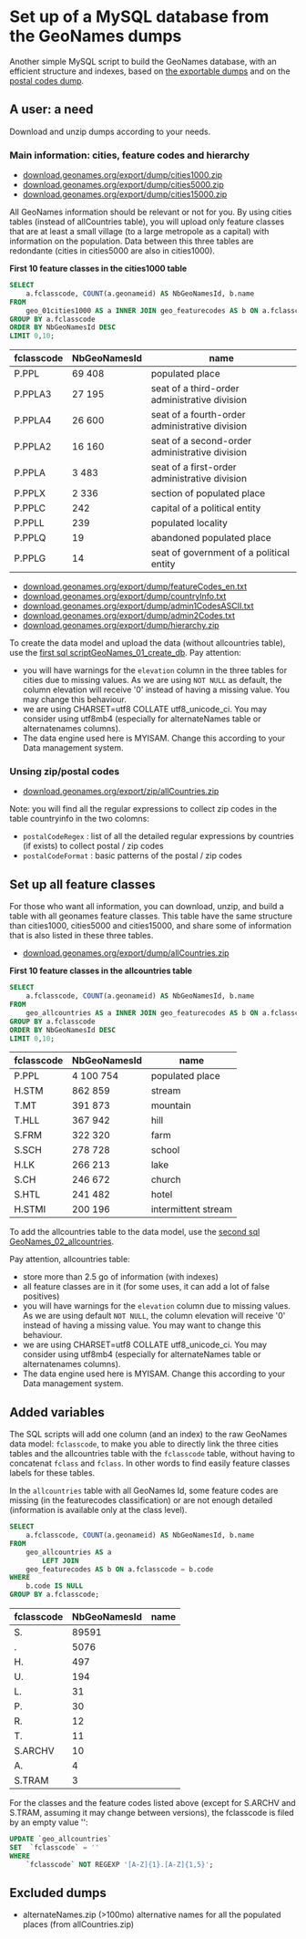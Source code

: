 # Set up of a MySQL database from the GeoNames dumps
Another simple MySQL script to build the GeoNames database, with an efficient structure and indexes, based on [the exportable dumps](http://download.geonames.org/export/dump/) and on the [postal codes dump](http://download.geonames.org/export/zip/).

## A user: a need

Download and unzip dumps according to your needs.
### Main information: cities, feature codes and hierarchy
* [download.geonames.org/export/dump/cities1000.zip](http://download.geonames.org/export/dump/cities1000.zip)
* [download.geonames.org/export/dump/cities5000.zip](http://download.geonames.org/export/dump/cities5000.zip)
* [download.geonames.org/export/dump/cities15000.zip](http://download.geonames.org/export/dump/cities15000.zip)

All GeoNames information should be relevant or not for you. By using cities tables (instead of allCountries table), you will upload only feature classes that are at least a small village (to a large metropole as a capital) with information on the population.
Data between this three tables are redondante (cities in cities5000 are also in cities1000).

**First 10 feature classes in the cities1000 table**
```sql
SELECT 
    a.fclasscode, COUNT(a.geonameid) AS NbGeoNamesId, b.name
FROM
    geo_01cities1000 AS a INNER JOIN geo_featurecodes AS b ON a.fclasscode = b.code
GROUP BY a.fclasscode
ORDER BY NbGeoNamesId DESC
LIMIT 0,10;
```
fclasscode | NbGeoNamesId | name
--- | --- | ---
P.PPL | 69 408 | populated place
P.PPLA3 | 27 195 | seat of a third-order administrative division
P.PPLA4 | 26 600 | seat of a fourth-order administrative division
P.PPLA2 | 16 160 | seat of a second-order administrative division
P.PPLA | 3 483 | seat of a first-order administrative division
P.PPLX | 2 336 | section of populated place
P.PPLC | 242 | capital of a political entity
P.PPLL | 239 | populated locality
P.PPLQ | 19 | abandoned populated place
P.PPLG | 14 | seat of government of a political entity

* [download.geonames.org/export/dump/featureCodes_en.txt](http://download.geonames.org/export/dump/featureCodes_en.txt)
* [download.geonames.org/export/dump/countryInfo.txt](http://download.geonames.org/export/dump/countryInfo.txt)
* [download.geonames.org/export/dump/admin1CodesASCII.txt](http://download.geonames.org/export/dump/admin1CodesASCII.txt)
* [download.geonames.org/export/dump/admin2Codes.txt](http://download.geonames.org/export/dump/admin2Codes.txt)
* [download.geonames.org/export/dump/hierarchy.zip](http://download.geonames.org/export/dump/hierarchy.zip)

To create the data model and upload the data (without allcountries table), use the [first sql scriptGeoNames_01_create_db](GeoNames_01_create_db.sql). Pay attention: 
* you will have warnings for the `elevation` column in the three tables for cities due to missing values. As we are using `NOT NULL` as default, the column elevation will receive '0' instead of having a missing value. You may change this behaviour. 
* we are using CHARSET=utf8 COLLATE utf8_unicode_ci. You may consider using utf8mb4 (especially for alternateNames table or alternatenames columns).
* The data engine used here is MYISAM. Change this according to your Data management system.
### Unsing zip/postal codes
* [download.geonames.org/export/zip/allCountries.zip](http://download.geonames.org/export/zip/allCountries.zip)

Note: you will find all the regular expressions to collect zip codes in the table countryinfo in the two colomns: 
* `postalCodeRegex` : list of all the detailed regular expressions by countries (if exists) to collect postal / zip codes
* `postalCodeFormat` : basic patterns of the postal / zip codes 

## Set up all feature classes
For those who want all information, you can download, unzip, and build a table with all geonames feature classes. This table have the same structure than cities1000, cities5000 and cities15000, and share some of information that is also listed in these three tables. 
* [download.geonames.org/export/dump/allCountries.zip](http://download.geonames.org/export/dump/allCountries.zip)

**First 10 feature classes in the allcountries table**
```sql
SELECT 
    a.fclasscode, COUNT(a.geonameid) AS NbGeoNamesId, b.name
FROM
    geo_allcountries AS a INNER JOIN geo_featurecodes AS b ON a.fclasscode = b.code
GROUP BY a.fclasscode
ORDER BY NbGeoNamesId DESC
LIMIT 0,10;
```
fclasscode | NbGeoNamesId | name
--- | --- | ---
P.PPL | 4 100 754 | populated place
H.STM | 862 859 | stream
T.MT | 391 873 | mountain
T.HLL | 367 942 | hill
S.FRM | 322 320 | farm
S.SCH | 278 728 | school
H.LK | 266 213 | lake
S.CH | 246 672 | church
S.HTL | 241 482 | hotel
H.STMI | 200 196 | intermittent stream

To add the allcountries table to the data model, use the [second sql GeoNames_02_allcountries](GeoNames_02_allcountries.sql).

Pay attention, allcountries table:
* store more than 2.5 go of information (with indexes)
* all feature classes are in it (for some uses, it can add a lot of false positives)
* you will have warnings for the `elevation` column due to missing values. As we are using default `NOT NULL`, the column elevation will receive '0' instead of having a missing value. You may want to change this behaviour. 
* we are using CHARSET=utf8 COLLATE utf8_unicode_ci. You may consider using utf8mb4 (especially for alternateNames table or alternatenames columns).
* The data engine used here is MYISAM. Change this according to your Data management system.
## Added variables
The SQL scripts will add one column (and an index) to the raw GeoNames data model: `fclasscode`, to make you able to directly link the three cities tables and the allcountries table with the `fclasscode` table, without having to concatenat `fclass` and `fclass`. In other words to find easily feature classes labels for these tables.

In the `allcountries` table with all GeoNames Id, some feature codes are missing (in the featurecodes classification) or are not enough detailed (information is available only at the class level). 
```sql
SELECT 
    a.fclasscode, COUNT(a.geonameid) AS NbGeoNamesId, b.name
FROM
    geo_allcountries AS a
        LEFT JOIN
    geo_featurecodes AS b ON a.fclasscode = b.code
WHERE
    b.code IS NULL
GROUP BY a.fclasscode;
```
fclasscode | NbGeoNamesId | name
--- | --- | ---
S. | 89591 | 	
. | 5076 | 	
H. | 497 | 	
U. | 194 | 	
L. | 31 | 	
P. | 30 | 	
R. | 12 | 	
T. | 11 | 	
S.ARCHV | 	10 | 	
A. | 	4 | 	
S.TRAM | 	3 | 	

For the classes and the feature codes listed above (except for S.ARCHV and S.TRAM, assuming it may change between versions), the fclasscode is filed by an empty value '':
```sql
UPDATE `geo_allcountries` 
SET  `fclasscode` = ''
WHERE
    `fclasscode` NOT REGEXP '[A-Z]{1}.[A-Z]{1,5}';
```

##  Excluded dumps
* alternateNames.zip (>100mo) alternative names for all the populated places (from allCountries.zip)
